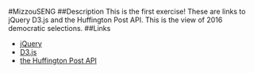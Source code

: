 #MizzouSENG
##Description
This is the first exercise!
These are links to jQuery D3.js and the Huffington Post API.
This is the view of 2016 democratic selections.
##Links
* [jQuery](https://jquery.com/)
* [D3.js](http://d3js.org/)
* [the	Huffington	Post	API](https://github.com/huffingtonpost)
